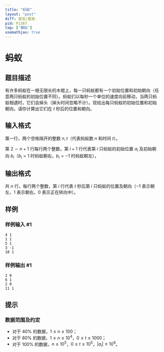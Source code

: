 ```yaml
---
title: "蚂蚁"
layout: "post"
diff: 普及/提高-
pid: P1367
tag: ['模拟']
usemathjax: true
---
```


# 蚂蚁
## 题目描述

有许多蚂蚁在一根无限长的木棍上，每一只蚂蚁都有一个初始位置和初始朝向（任意两只蚂蚁的初始位置不同）。蚂蚁们以每秒一个单位的速度向前移动，当两只蚂蚁相遇时，它们会掉头（掉头时间忽略不计）。现给出每只蚂蚁的初始位置和初始朝向，请你计算出它们在 $t$ 秒后的位置和朝向。

## 输入格式

第一行，两个空格隔开的整数 $n,t$（代表蚂蚁数 $n$ 和时间 $t$）。

第 $2\sim n+1$ 行每行两个整数，第 $i+1$ 行代表第 $i$ 只蚂蚁的初始位置 $a_i$ 及初始朝向 $b_i$（$b_i=1$ 时蚂蚁朝右，$b_i=-1$ 时蚂蚁朝左）。

## 输出格式

共 $n$ 行，每行两个整数，第 $i$ 行代表 $t$ 秒后第 $i$ 只蚂蚁的位置及朝向（$-1$ 表示朝左，$1$ 表示朝右，$0$ 表示正在转向中）。
## 样例

### 样例输入 #1
```
4 1
1 1
5 1
3 -1 
10 1

```
### 样例输出 #1
```
2 0
6 1
2 0
11 1

```
## 提示

### 数据范围及约定

- 对于 $40\%$ 的数据，$1\le n\le 100$；
- 对于 $80\%$ 的数据，$1\le n\le 10^4$，$0\le t\le 1000$；
- 对于 $100\%$ 的数据，$n\le 10^5$，$0\le t\le 10^5$，$|a_i|\le 10^6$。

